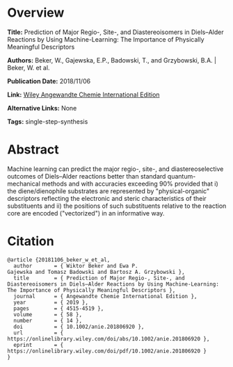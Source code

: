 # Overview
**Title:**
Prediction of Major Regio-, Site-, and Diastereoisomers in Diels–Alder Reactions by Using Machine-Learning: The Importance of Physically Meaningful Descriptors

**Authors:**
Beker, W., Gajewska, E.P., Badowski, T., and Grzybowski, B.A. |
Beker, W. et al.

**Publication Date:**
2018/11/06

**Link:**
[Wiley Angewandte Chemie International Edition](https://onlinelibrary.wiley.com/doi/10.1002/anie.201806920)

**Alternative Links:**
None

**Tags:**
single-step-synthesis


# Abstract
Machine learning can predict the major regio-, site-, and diastereoselective outcomes of Diels–Alder reactions better than standard quantum-mechanical methods and with accuracies exceeding 90% provided that i) the diene/dienophile substrates are represented by "physical-organic" descriptors reflecting the electronic and steric characteristics of their substituents and ii) the positions of such substituents relative to the reaction core are encoded ("vectorized") in an informative way.


# Citation
```
@article {20181106_beker_w_et_al,
  author       = { Wiktor Beker and Ewa P.
Gajewska and Tomasz Badowski and Bartosz A. Grzybowski },
  title        = { Prediction of Major Regio-, Site-, and Diastereoisomers in Diels–Alder Reactions by Using Machine-Learning: The Importance of Physically Meaningful Descriptors },
  journal      = { Angewandte Chemie International Edition },
  year         = { 2019 },
  pages        = { 4515-4519 },
  volume       = { 58 },
  number       = { 14 },
  doi          = { 10.1002/anie.201806920 },
  url          = { https://onlinelibrary.wiley.com/doi/abs/10.1002/anie.201806920 },
  eprint       = { https://onlinelibrary.wiley.com/doi/pdf/10.1002/anie.201806920 }
}
```
